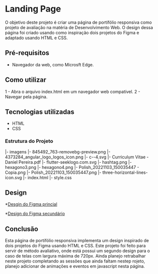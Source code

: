 # Landing Page

O objetivo deste projeto é criar uma página de portifólio responsiva como projeto de avaliação na matéria de Desenvolvimento Web. O design dessa página foi criado usando como inspiração dois projetos do Figma e adaptado usando HTML e CSS.

## Pré-requisitos

* Navegador da web, como Microsft Edge.

## Como utilizar

1 - Abra o arquivo index.html em um navegador web compatível.
2 - Navegar pela página.

## Tecnologias utilizadas

- HTML
- CSS

### Estrutura do Projeto
|- imagens
    |- 845492_763-removebg-preview.png
    |- 4373284_angular_logo_logos_icon.png
    |- c--4.svg
    |- Curriculum Vitae  - Daniel Pereira.pdf
    |- flutter-seeklogo.com.svg
    |- hashtag.png
    |- hexagono3.png
    |- hexagono4.png
    |- Polish_20221103_150035447 - Copia.png
    |- Polish_20221103_150035447.png
    |- three-horizontal-lines-icon.svg
|- index.html
|- style.css

## Design
*[Desgin do Figma princial](https://www.figma.com/file/uiKxxCG8cHJ6cSe3AIA6ti/My-Web-Portfolio-(Community)?node-id=0%3A1&t=iALKj9gzH5tYVkqS-1)

*[Design do Figma secundário](https://www.figma.com/file/ZAWkcDtclzXKZFsyCxIP6a/Web-Portfolio-%C2%B7-Matheus-Campos-(Community)?t=5kFgO8SlHRbBFgxq-1)

## Conclusão
Esta página de portifólio responsiva implementa um design inspirado de dois projetos do Figma usando HTML e CSS. Este projeto foi feito para servir de método avaliativo, onde está possui um segundo design para o caso de telas com largura máxima de 720px. Ainda planejo retrabalhar neste projeto completando as sessões que ainda faltam nestep rojeto, planejo adicionar de animações e eventos em javascript nesta página.
